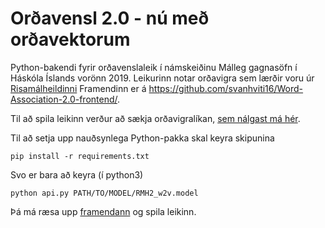 # Orðavensl 2.0 - nú með orðavektorum

Python-bakendi fyrir orðavenslaleik í námskeiðinu Málleg gagnasöfn í Háskóla Íslands vorönn 2019. Leikurinn notar orðavigra sem lærðir voru úr [Risamálheildinni](http://malfong.is/?pg=rmh) Framendinn er á https://github.com/svanhviti16/Word-Association-2.0-frontend/.

Til að spila leikinn verður að sækja orðavigralíkan, [sem nálgast má hér](https://drive.google.com/open?id=1fTmy_H_IdCM1-mKbQOy9aAVt_jbj4KNk).

Til að setja upp nauðsynlega Python-pakka skal keyra skipunina

```pip install -r requirements.txt```

Svo er bara að keyra (í python3)

```python api.py PATH/TO/MODEL/RMH2_w2v.model```

Þá má ræsa upp [framendann](https://github.com/svanhviti16/Word-Association-2.0-frontend) og spila leikinn.
